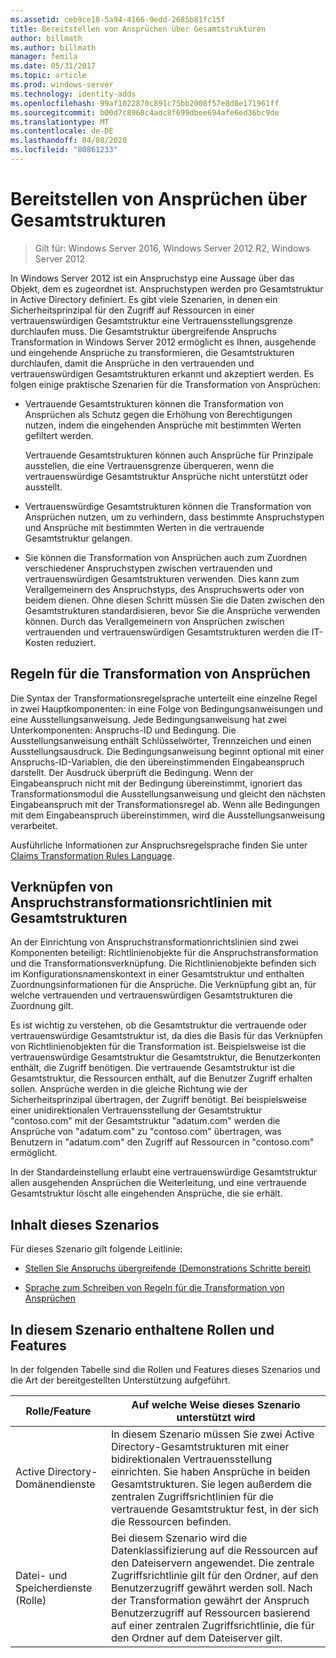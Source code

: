 ```yaml
---
ms.assetid: ceb9ce18-5a94-4166-9edd-2685b81fc15f
title: Bereitstellen von Ansprüchen über Gesamtstrukturen
author: billmath
ms.author: billmath
manager: femila
ms.date: 05/31/2017
ms.topic: article
ms.prod: windows-server
ms.technology: identity-adds
ms.openlocfilehash: 99af1022870c891c75bb2008f57e8d8e171961ff
ms.sourcegitcommit: b00d7c8968c4adc8f699dbee694afe6ed36bc9de
ms.translationtype: MT
ms.contentlocale: de-DE
ms.lasthandoff: 04/08/2020
ms.locfileid: "80861233"
---
```

# <a name="deploy-claims-across-forests"></a>Bereitstellen von Ansprüchen über Gesamtstrukturen

>Gilt für: Windows Server 2016, Windows Server 2012 R2, Windows Server 2012

In Windows Server 2012 ist ein Anspruchstyp eine Aussage über das Objekt, dem es zugeordnet ist. Anspruchstypen werden pro Gesamtstruktur in Active Directory definiert. Es gibt viele Szenarien, in denen ein Sicherheitsprinzipal für den Zugriff auf Ressourcen in einer vertrauenswürdigen Gesamtstruktur eine Vertrauensstellungsgrenze durchlaufen muss. Die Gesamtstruktur übergreifende Anspruchs Transformation in Windows Server 2012 ermöglicht es Ihnen, ausgehende und eingehende Ansprüche zu transformieren, die Gesamtstrukturen durchlaufen, damit die Ansprüche in den vertrauenden und vertrauenswürdigen Gesamtstrukturen erkannt und akzeptiert werden. Es folgen einige praktische Szenarien für die Transformation von Ansprüchen:  
  
-   Vertrauende Gesamtstrukturen können die Transformation von Ansprüchen als Schutz gegen die Erhöhung von Berechtigungen nutzen, indem die eingehenden Ansprüche mit bestimmten Werten gefiltert werden.  
  
    Vertrauende Gesamtstrukturen können auch Ansprüche für Prinzipale ausstellen, die eine Vertrauensgrenze überqueren, wenn die vertrauenswürdige Gesamtstruktur Ansprüche nicht unterstützt oder ausstellt.  
  
-   Vertrauenswürdige Gesamtstrukturen können die Transformation von Ansprüchen nutzen, um zu verhindern, dass bestimmte Anspruchstypen und Ansprüche mit bestimmten Werten in die vertrauende Gesamtstruktur gelangen.  
  
-   Sie können die Transformation von Ansprüchen auch zum Zuordnen verschiedener Anspruchstypen zwischen vertrauenden und vertrauenswürdigen Gesamtstrukturen verwenden. Dies kann zum Verallgemeinern des Anspruchstyps, des Anspruchswerts oder von beidem dienen. Ohne diesen Schritt müssen Sie die Daten zwischen den Gesamtstrukturen standardisieren, bevor Sie die Ansprüche verwenden können. Durch das Verallgemeinern von Ansprüchen zwischen vertrauenden und vertrauenswürdigen Gesamtstrukturen werden die IT-Kosten reduziert.  
  
## <a name="claim-transformation-rules"></a>Regeln für die Transformation von Ansprüchen  
Die Syntax der Transformationsregelsprache unterteilt eine einzelne Regel in zwei Hauptkomponenten: in eine Folge von Bedingungsanweisungen und eine Ausstellungsanweisung. Jede Bedingungsanweisung hat zwei Unterkomponenten: Anspruchs-ID und Bedingung. Die Ausstellungsanweisung enthält Schlüsselwörter, Trennzeichen und einen Ausstellungsausdruck. Die Bedingungsanweisung beginnt optional mit einer Anspruchs-ID-Variablen, die den übereinstimmenden Eingabeanspruch darstellt. Der Ausdruck überprüft die Bedingung. Wenn der Eingabeanspruch nicht mit der Bedingung übereinstimmt, ignoriert das Transformationsmodul die Ausstellungsanweisung und gleicht den nächsten Eingabeanspruch mit der Transformationsregel ab. Wenn alle Bedingungen mit dem Eingabeanspruch übereinstimmen, wird die Ausstellungsanweisung verarbeitet.  
  
Ausführliche Informationen zur Anspruchsregelsprache finden Sie unter [Claims Transformation Rules Language](Claims-Transformation-Rules-Language.md).  
  
## <a name="linking-claim-transformation-policies-to-forests"></a>Verknüpfen von Anspruchstransformationsrichtlinien mit Gesamtstrukturen  
An der Einrichtung von Anspruchstransformationrichtslinien sind zwei Komponenten beteiligt: Richtlinienobjekte für die Anspruchstransformation und die Transformationsverknüpfung. Die Richtlinienobjekte befinden sich im Konfigurationsnamenskontext in einer Gesamtstruktur und enthalten Zuordnungsinformationen für die Ansprüche. Die Verknüpfung gibt an, für welche vertrauenden und vertrauenswürdigen Gesamtstrukturen die Zuordnung gilt.  
  
Es ist wichtig zu verstehen, ob die Gesamtstruktur die vertrauende oder vertrauenswürdige Gesamtstruktur ist, da dies die Basis für das Verknüpfen von Richtlinienobjekten für die Transformation ist. Beispielsweise ist die vertrauenswürdige Gesamtstruktur die Gesamtstruktur, die Benutzerkonten enthält, die Zugriff benötigen. Die vertrauende Gesamtstruktur ist die Gesamtstruktur, die Ressourcen enthält, auf die Benutzer Zugriff erhalten sollen. Ansprüche werden in die gleiche Richtung wie der Sicherheitsprinzipal übertragen, der Zugriff benötigt. Bei beispielsweise einer unidirektionalen Vertrauensstellung der Gesamtstruktur "contoso.com" mit der Gesamtstruktur "adatum.com" werden die Ansprüche von "adatum.com" zu "contoso.com" übertragen, was Benutzern in "adatum.com" den Zugriff auf Ressourcen in "contoso.com" ermöglicht.  
  
In der Standardeinstellung erlaubt eine vertrauenswürdige Gesamtstruktur allen ausgehenden Ansprüchen die Weiterleitung, und eine vertrauende Gesamtstruktur löscht alle eingehenden Ansprüche, die sie erhält.  
  
## <a name="in-this-scenario"></a>Inhalt dieses Szenarios  
Für dieses Szenario gilt folgende Leitlinie:  
  
-   [Stellen Sie Anspruchs übergreifende &#40;Demonstrations Schritte bereit&#41;](Deploy-Claims-Across-Forests--Demonstration-Steps-.md)  
  
-   [Sprache zum Schreiben von Regeln für die Transformation von Ansprüchen](Claims-Transformation-Rules-Language.md)  
  
## <a name="roles-and-features-included-in-this-scenario"></a><a name="BKMK_NEW"></a>In diesem Szenario enthaltene Rollen und Features  
In der folgenden Tabelle sind die Rollen und Features dieses Szenarios und die Art der bereitgestellten Unterstützung aufgeführt.  
  
|Rolle/Feature|Auf welche Weise dieses Szenario unterstützt wird|  
|-----------------|---------------------------------|  
|Active Directory-Domänendienste|In diesem Szenario müssen Sie zwei Active Directory-Gesamtstrukturen mit einer bidirektionalen Vertrauensstellung einrichten. Sie haben Ansprüche in beiden Gesamtstrukturen. Sie legen außerdem die zentralen Zugriffsrichtlinien für die vertrauende Gesamtstruktur fest, in der sich die Ressourcen befinden.|  
|Datei- und Speicherdienste (Rolle)|Bei diesem Szenario wird die Datenklassifizierung auf die Ressourcen auf den Dateiservern angewendet. Die zentrale Zugriffsrichtlinie gilt für den Ordner, auf den Benutzerzugriff gewährt werden soll. Nach der Transformation gewährt der Anspruch Benutzerzugriff auf Ressourcen basierend auf einer zentralen Zugriffsrichtlinie, die für den Ordner auf dem Dateiserver gilt.|  
  


